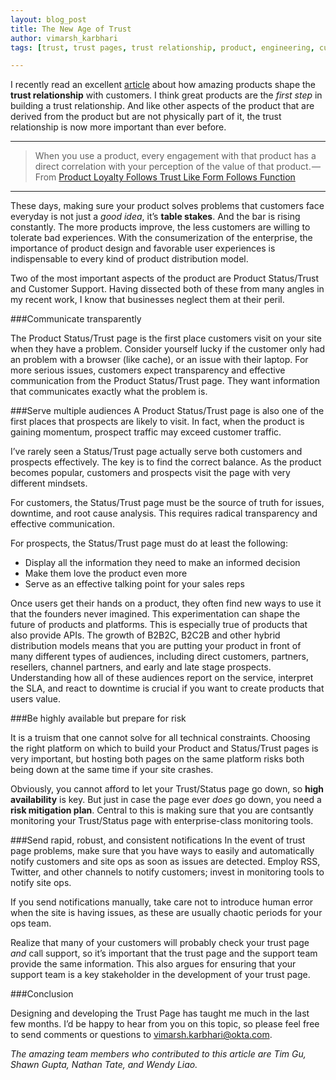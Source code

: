 ```yaml
---
layout: blog_post
title: The New Age of Trust
author: vimarsh_karbhari
tags: [trust, trust pages, trust relationship, product, engineering, customer success, functional design]

---
```


I recently read an excellent [article](http://www.viabilify.com/blog/trust) about how amazing products shape the **trust relationship** with customers. I think great products are the _first step_ in building a trust relationship. And like other aspects of the product that are derived from the product but are not physically part of it, the trust relationship is now more important than ever before.

* * *

>When you use a product, every engagement with that product has a direct correlation with your perception of the value of that product. — From [Product Loyalty Follows Trust Like Form Follows Function](http://www.viabilify.com/blog/trust)

* * *

These days, making sure your product solves problems that customers face everyday is not just a _good idea_, it’s **table stakes**. And the bar is rising constantly. The more products improve, the less customers are willing to tolerate bad experiences. With the consumerization of the enterprise, the importance of product design and favorable user experiences is indispensable to every kind of product distribution model. 

Two of the most important aspects of the product are Product Status/Trust and Customer Support. Having dissected both of these from many angles in my recent work, I know that businesses neglect them at their peril. 

###Communicate transparently


The Product Status/Trust page is the first place customers visit on your site when they have a problem. Consider yourself lucky if the customer only had an problem with a browser (like cache), or an issue with their laptop. For more serious issues, customers expect transparency and effective communication from the Product Status/Trust page. They want information that communicates exactly what the problem is. 


###Serve multiple audiences
A Product Status/Trust page is also one of the first places that prospects are likely to visit. In fact, when the product is gaining momentum, prospect traffic may exceed customer traffic. 

I’ve rarely seen a Status/Trust page actually serve both customers and prospects effectively. The key is to find the correct balance. As the product becomes popular, customers and prospects visit the page with very different mindsets. 

For customers, the Status/Trust page must be the source of truth for issues, downtime, and root cause analysis. This requires radical transparency and effective communication. 

For prospects, the Status/Trust page must do at least the following:

* Display all the information they need to make an informed decision 
* Make them love the product even more
* Serve as an effective talking point for your sales reps
 
Once users get their hands on a product, they often find new ways to use it that the founders never imagined. This experimentation can shape the future of products and platforms. This is especially true of products that also provide APIs. The growth of B2B2C, B2C2B and other hybrid distribution models means that you are putting your product in front of many different types of audiences, including direct customers, partners, resellers, channel partners, and early and late stage prospects. Understanding how all of these audiences report on the service, interpret the SLA, and react to downtime is crucial if you want to create products that users value.

###Be highly available but prepare for risk 

It is a truism that one cannot solve for all technical constraints. Choosing the right platform on which to build your Product and Status/Trust pages is very important, but hosting both pages on the same platform risks both being down at the same time if your site crashes. 

Obviously, you cannot afford to let your Trust/Status page go down, so **high availability** is key. But just in case the page ever _does_ go down, you need a **risk mitigation plan**. Central to this is making sure that you are contsantly monitoring your Trust/Status page with enterprise-class monitoring tools. 

###Send rapid, robust, and consistent notifications
In the event of trust page problems, make sure that you have ways to easily and automatically notify customers and site ops as soon as issues are detected. Employ RSS, Twitter, and other channels to notify customers; invest in monitoring tools to notify site ops.

If you send notifications manually, take care not to introduce human error when the site is having issues, as these are usually chaotic periods for your ops team. 

Realize that many of your customers will probably check your trust page _and_ call support, so it’s important that the trust page and the support team provide the same information. This also argues for ensuring that your support team is a key stakeholder in the development of your trust page. 

###Conclusion

Designing and developing the Trust Page has taught me much in the last few months. I’d be happy to hear from you on this topic, so please feel free to send comments or questions to <vimarsh.karbhari@okta.com>.

_The amazing team members who contributed to this article are Tim Gu, Shawn Gupta, Nathan Tate, and Wendy Liao._
